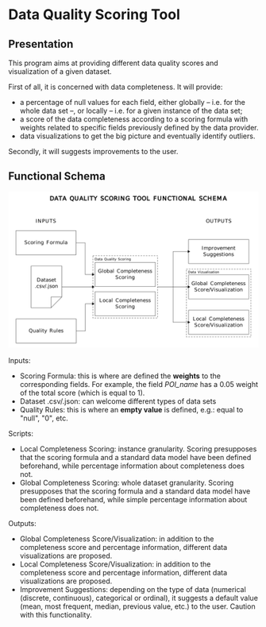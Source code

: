 # Data Quality Scoring Tool

## Presentation

This program aims at providing different data quality scores and visualization of a given dataset.

First of all, it is concerned with data completeness. It will provide:
 + a percentage of null values for each field, either globally – i.e. for the whole data set –, or locally – i.e. for a given instance of the data set;
 + a score of the data completeness according to a scoring formula with weights related to specific fields previously defined by the data provider.
 + data visualizations to get the big picture and eventually identify outliers.

Secondly, it will suggests improvements to the user.

## Functional Schema
![Functional Schema](https://github.com/EonaX/data-quality-scoring/blob/main/docs/20240808_data_quality_scoring_tool_functional_schema.png)

Inputs:
 + Scoring Formula: this is where are defined the **weights** to the corresponding fields. For example, the field *POI_name* has a 0.05 weight of the total score (which is equal to 1).
 + Dataset .csv/.json: can welcome different types of data sets
 + Quality Rules: this is where an **empty value** is defined, e.g.: equal to "null", "0", etc.

Scripts:
 + Local Completeness Scoring: instance granularity. Scoring presupposes that the scoring formula and a standard data model have been defined beforehand, while percentage information about completeness does not.
 + Global Completeness Scoring: whole dataset granularity. Scoring presupposes that the scoring formula and a standard data model have been defined beforehand, while simple percentage information about completeness does not.

Outputs:
 + Global Completeness Score/Visualization: in addition to the completeness score and percentage information, different data visualizations are proposed.
 + Local Completeness Score/Visualization: in addition to the completeness score and percentage information, different data visualizations are proposed.
 + Improvement Suggestions: depending on the type of data (numerical (discrete, continuous), categorical or ordinal), it suggests a default value (mean, most frequent, median, previous value, etc.) to the user. Caution with this functionality.
